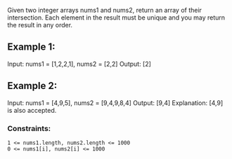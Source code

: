 Given two integer arrays nums1 and nums2, return an array of their intersection. Each element in the result must be unique and you may return the result in any order.

## Example 1:
Input: nums1 = [1,2,2,1], nums2 = [2,2]
Output: [2]

## Example 2:
Input: nums1 = [4,9,5], nums2 = [9,4,9,8,4]
Output: [9,4]
Explanation: [4,9] is also accepted.

### Constraints:

```
1 <= nums1.length, nums2.length <= 1000
0 <= nums1[i], nums2[i] <= 1000
```
